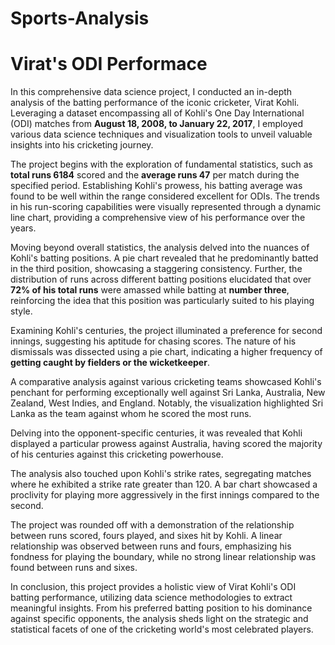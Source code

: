 #                                                                      Sports-Analysis
#                                                                   Virat's ODI Performace
In this comprehensive data science project, I conducted an in-depth analysis of the batting performance of the iconic cricketer, Virat Kohli. Leveraging a dataset encompassing all of Kohli's One Day International (ODI) matches from **August 18, 2008, to January 22, 2017**, I employed various data science techniques and visualization tools to unveil valuable insights into his cricketing journey.

The project begins with the exploration of fundamental statistics, such as **total runs 6184** scored and the **average runs 47** per match during the specified period. Establishing Kohli's prowess, his batting average was found to be well within the range considered excellent for ODIs. The trends in his run-scoring capabilities were visually represented through a dynamic line chart, providing a comprehensive view of his performance over the years.

Moving beyond overall statistics, the analysis delved into the nuances of Kohli's batting positions. A pie chart revealed that he predominantly batted in the third position, showcasing a staggering consistency. Further, the distribution of runs across different batting positions elucidated that over **72% of his total runs** were amassed while batting at **number three**, reinforcing the idea that this position was particularly suited to his playing style.

Examining Kohli's centuries, the project illuminated a preference for second innings, suggesting his aptitude for chasing scores. The nature of his dismissals was dissected using a pie chart, indicating a higher frequency of **getting caught by fielders or the wicketkeeper**. 

A comparative analysis against various cricketing teams showcased Kohli's penchant for performing exceptionally well against Sri Lanka, Australia, New Zealand, West Indies, and England. Notably, the visualization highlighted Sri Lanka as the team against whom he scored the most runs.

Delving into the opponent-specific centuries, it was revealed that Kohli displayed a particular prowess against Australia, having scored the majority of his centuries against this cricketing powerhouse.

The analysis also touched upon Kohli's strike rates, segregating matches where he exhibited a strike rate greater than 120. A bar chart showcased a proclivity for playing more aggressively in the first innings compared to the second.

The project was rounded off with a demonstration of the relationship between runs scored, fours played, and sixes hit by Kohli. A linear relationship was observed between runs and fours, emphasizing his fondness for playing the boundary, while no strong linear relationship was found between runs and sixes.

In conclusion, this project provides a holistic view of Virat Kohli's ODI batting performance, utilizing data science methodologies to extract meaningful insights. From his preferred batting position to his dominance against specific opponents, the analysis sheds light on the strategic and statistical facets of one of the cricketing world's most celebrated players.
